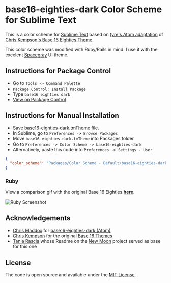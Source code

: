 # base16-eighties-dark Color Scheme for Sublime Text

This is a color scheme for [Sublime Text](https://sublimetext.com) based on [tyre's Atom adaptation](https://github.com/tyre/base16-eighties-dark) of [Chris Kempson's Base 16 Eighties Theme](http://chriskempson.github.io/base16/).

This color scheme was modified with Ruby/Rails in mind. I use it with the excelent [Spacegray](https://github.com/kkga/spacegray) UI theme.

## Instructions for Package Control

* Go to `Tools -> Command Palette`
* `Package Control: Install Package`
* Type `base16 eighties dark`
* [View on Package Control](https://packagecontrol.io/packages/Base16%20Eighties%20Dark%20Color%20Scheme)

## Instructions for Manual Installation

* Save [base16-eighties-dark.tmTheme](https://github.com/pgaspar/base16-eighties-dark/blob/master/base16-eighties-dark.tmTheme) file.
* In Sublime, go to `Preferences -> Browse Packages`
* Move `base16-eighties-dark.tmTheme` into Packages folder
* Go to `Preferences -> Color Scheme -> base16-eighties-dark`
* Alternatively, paste this code into `Preferences -> Settings - User`

```json
{
  "color_scheme": "Packages/Color Scheme - Default/base16-eighties-dark.tmTheme"
}
```

### Ruby

View a comparison gif with the original Base 16 Eighties **[here](https://raw.githubusercontent.com/pgaspar/base16-eighties-dark/master/images/ruby/comparison.gif)**.

![Ruby Screenshot](https://raw.githubusercontent.com/pgaspar/base16-eighties-dark/master/images/ruby/base16-eighties-dark.png)

## Acknowledgements

* [Chris Maddox](https://github.com/tyre) for [base16-eighties-dark (Atom)](https://github.com/tyre/base16-eighties-dark)
* [Chris Kempson](https://github.com/chriskempson) for the original [Base 16 Themes](http://chriskempson.github.io/base16/)
* [Tania Rascia](https://github.com/taniarascia) whose Readme on the [New Moon](https://github.com/taniarascia/new-moon) project served as base for this one

## License

The code is open source and available under the [MIT License](LICENSE.md).
